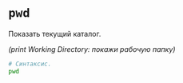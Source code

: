 # `pwd`

Показать текущий каталог.

_(print Working Directory: покажи рабочую папку)_

```bash
# Синтаксис.
pwd
```
